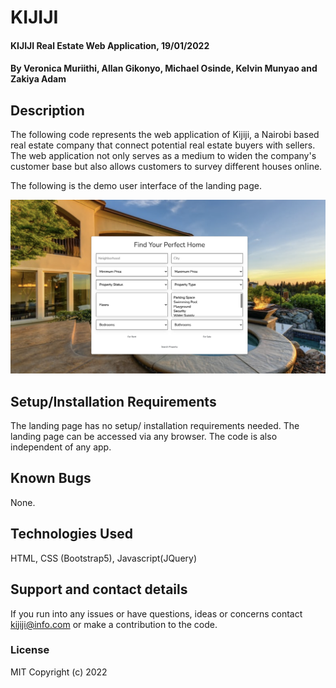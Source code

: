 # KIJIJI
#### KIJIJI Real Estate Web Application, 19/01/2022
#### By Veronica Muriithi, Allan Gikonyo, Michael Osinde, Kelvin Munyao and Zakiya Adam
## Description
The following code represents the web application of Kijiji, a Nairobi based real estate company that connect potential real estate buyers with sellers. The web application not only serves as a medium to widen the company's customer base but also allows customers to survey different houses online. 

 The following is the demo user interface of the landing page. 

 ![KIJIJI](./img/kijiji-reference.png)

## Setup/Installation Requirements
The landing page has no setup/ installation requirements needed. The landing page can be accessed via any browser. The code is also independent of any app. 

## Known Bugs
None. 

## Technologies Used
HTML, CSS (Bootstrap5),  Javascript(JQuery)
## Support and contact details
If you run into any issues or have questions, ideas or concerns contact kijiji@info.com or make a contribution to the code.
### License
MIT 
Copyright (c) 2022
